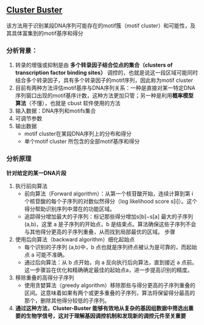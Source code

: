 ## [Cluster Buster](https://bu.wenglab.org/cluster-buster/index.html)
该方法用于识别某段DNA序列可能存在的motif簇（motif cluster）和可能性，及其具体富集到的motif基序和得分


### 分析背景：
1. 转录的增强或抑制是由 **多个转录因子结合位点的集合（clusters of transcription factor binding sites）** 调控的，也就是说这一段区域可能同时结合多个转录因子，具有多个转录因子的motif序列，因此称为motif cluster
2. 目前有两种方法评估motif基序与DNA序列关系：一种是直接对某一特定DNA序列窗口出现的motif基序计数，这种方法更加只管；另一种是利用**概率模型算法**（不懂），也就是 cbust 软件使用的方法
3. 输入数据：DNA序列和motifs集合
4. 可调节参数
5. 输出数据
   * motif cluster在某段DNA序列上的分布和得分
   * 单个motif cluster 所包含的全部motif基序和得分


### 分析原理
**针对给定的某一DNA片段**
1. 执行前向算法
   * 前向算法（Forward algorithm）：从第一个核苷酸开始，连续计算到第 i 个核苷酸的每个子序列的对数似然得分（log likelihood score s[i]）。这个得分帮助识别序列中潜在的功能区域。
   * 追踪得分增加最大的子序列：标记那些得分增加s[b]−s[a] 最大的子序列(a,b)，这里 a 是子序列的开始点，b 是结束点。算法确保这些子序列不会与其他得分更高的子序列重叠，从而找到局部最优的区域。
步骤 
2. 使用后向算法（backward algorithm）细化起始点
   * 每个识别的子序列 (a,b)中，b 点也就是序列终点被认为是可靠的，而起始点 a 可能不准确。
   * 通过后向算法：从 b 点开始，向 a 反向执行后向算法，直到接近 a 点前。这一步骤旨在优化和精确确定最佳的起始点a，进一步提高识别的精度。
3. 移除重叠的高得分子序列
   * 使用贪婪算法（greedy algorithm）移除那些与得分更高的子序列重叠的区间。这意味着如果有两个或更多重叠的子序列，算法将保留得分最高的那个，删除其他得分较低的子序列。
4. **通过这种方法，Cluster-Buster 能够有效地从复杂的基因组数据中筛选出重要的生物学信号，这对于理解基因调控机制和发现新的调控元件至关重要**


